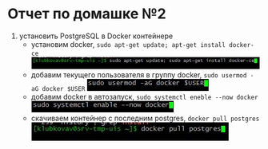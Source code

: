 # Отчет по домашке №2

1. установить PostgreSQL в Docker контейнере
    * установим docker,
        `sudo apt-get update; apt-get install docker-ce`
        ![установка](../img/2/1.jpg)
    * добавим текущего пользователя в группу docker,
        `sudo usermod -aG docker $USER`
        ![установка](../img/2/2.jpg)
    * добавим docker в автозапуск,
        `sudo systemctl eneble --now docker`
        ![установка](../img/2/3.jpg)
    * скачиваем контейнер с последним postgres,
        `docker pull postgres`
        ![установка](../img/2/4.jpg)
    